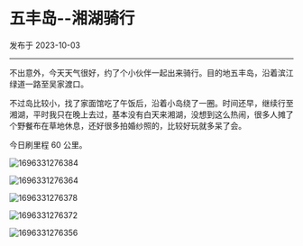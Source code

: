 # 五丰岛--湘湖骑行

发布于 2023-10-03

---

不出意外，今天天气很好，约了个小伙伴一起出来骑行。目的地五丰岛，沿着滨江绿道一路至吴家渡口。

不过岛比较小，找了家面馆吃了午饭后，沿着小岛绕了一圈。时间还早，继续行至湘湖，平时我只在晚上去过，基本没有白天来湘湖，没想到这么热闹，很多人摊了个野餐布在草地休息，还好很多拍婚纱照的，比较好玩就多呆了会。

今日刷里程 60 公里。

![1696331276384](https://imgurl.zishu.me/images/1696331276384.jpg)

![1696331276364](https://imgurl.zishu.me/images/1696331276364.jpg)

![1696331276378](https://imgurl.zishu.me/images/1696331276378.jpg)

![1696331276372](https://imgurl.zishu.me/images/1696331276372.jpg)

![1696331276356](https://imgurl.zishu.me/images/1696331276356.jpg)

